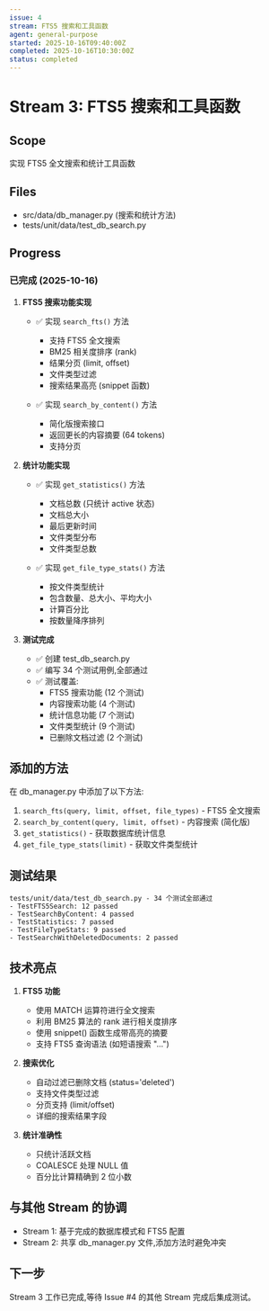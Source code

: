 ```yaml
---
issue: 4
stream: FTS5 搜索和工具函数
agent: general-purpose
started: 2025-10-16T09:40:00Z
completed: 2025-10-16T10:30:00Z
status: completed
---
```


# Stream 3: FTS5 搜索和工具函数

## Scope
实现 FTS5 全文搜索和统计工具函数

## Files
- src/data/db_manager.py (搜索和统计方法)
- tests/unit/data/test_db_search.py

## Progress

### 已完成 (2025-10-16)

1. **FTS5 搜索功能实现**
   - ✅ 实现 `search_fts()` 方法
     - 支持 FTS5 全文搜索
     - BM25 相关度排序 (rank)
     - 结果分页 (limit, offset)
     - 文件类型过滤
     - 搜索结果高亮 (snippet 函数)

   - ✅ 实现 `search_by_content()` 方法
     - 简化版搜索接口
     - 返回更长的内容摘要 (64 tokens)
     - 支持分页

2. **统计功能实现**
   - ✅ 实现 `get_statistics()` 方法
     - 文档总数 (只统计 active 状态)
     - 文档总大小
     - 最后更新时间
     - 文件类型分布
     - 文件类型总数

   - ✅ 实现 `get_file_type_stats()` 方法
     - 按文件类型统计
     - 包含数量、总大小、平均大小
     - 计算百分比
     - 按数量降序排列

3. **测试完成**
   - ✅ 创建 test_db_search.py
   - ✅ 编写 34 个测试用例,全部通过
   - ✅ 测试覆盖:
     - FTS5 搜索功能 (12 个测试)
     - 内容搜索功能 (4 个测试)
     - 统计信息功能 (7 个测试)
     - 文件类型统计 (9 个测试)
     - 已删除文档过滤 (2 个测试)

## 添加的方法

在 db_manager.py 中添加了以下方法:

1. `search_fts(query, limit, offset, file_types)` - FTS5 全文搜索
2. `search_by_content(query, limit, offset)` - 内容搜索 (简化版)
3. `get_statistics()` - 获取数据库统计信息
4. `get_file_type_stats(limit)` - 获取文件类型统计

## 测试结果

```
tests/unit/data/test_db_search.py - 34 个测试全部通过
- TestFTS5Search: 12 passed
- TestSearchByContent: 4 passed
- TestStatistics: 7 passed
- TestFileTypeStats: 9 passed
- TestSearchWithDeletedDocuments: 2 passed
```

## 技术亮点

1. **FTS5 功能**
   - 使用 MATCH 运算符进行全文搜索
   - 利用 BM25 算法的 rank 进行相关度排序
   - 使用 snippet() 函数生成带高亮的摘要
   - 支持 FTS5 查询语法 (如短语搜索 "...")

2. **搜索优化**
   - 自动过滤已删除文档 (status='deleted')
   - 支持文件类型过滤
   - 分页支持 (limit/offset)
   - 详细的搜索结果字段

3. **统计准确性**
   - 只统计活跃文档
   - COALESCE 处理 NULL 值
   - 百分比计算精确到 2 位小数

## 与其他 Stream 的协调

- Stream 1: 基于完成的数据库模式和 FTS5 配置
- Stream 2: 共享 db_manager.py 文件,添加方法时避免冲突

## 下一步

Stream 3 工作已完成,等待 Issue #4 的其他 Stream 完成后集成测试。
